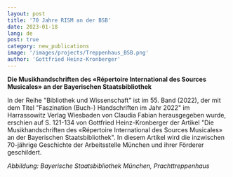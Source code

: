 ```yaml
---
layout: post
title: '70 Jahre RISM an der BSB'
date: 2023-01-18
lang: de
post: true
category: new_publications
image: '/images/projects/Treppenhaus_BSB.png'
author: 'Gottfried Heinz-Kronberger'
---
```


**Die Musikhandschriften des «Répertoire International des Sources Musicales» an der Bayerischen Staatsbibliothek**

In der Reihe "Bibliothek und Wissenschaft" ist im 55. Band (2022), der mit dem Titel "Faszination (Buch-) Handschriften im Jahr 2022" im Harrassowitz Verlag Wiesbaden von Claudia Fabian herausgegeben wurde, erschien auf S. 121-134 von Gottfried Heinz-Kronberger der Artikel "Die Musikhandschriften des «Répertoire International des Sources Musicales» an der Bayerischen Staatsbibliothek".
In diesem Artikel wird die inzwischen 70-jährige Geschichte der Arbeitsstelle München und ihrer Förderer geschildert.

_Abbildung: Bayerische Staatsbibliothek München, Prachttreppenhaus_
